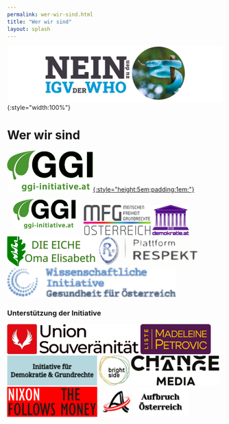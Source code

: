 ```yaml
---
permalink: wer-wir-sind.html
title: "Wer wir sind"
layout: splash
---
```


![Nein zu den IGV der WHO](/assets/images/neinzuigv-logo.png){:style="width:100%"}

# Wer wir sind

[![GGI](/assets/images/2025-10-05-GGI-Logo.svg){:style="height:5em;padding:1em;"}](https://ggi-initiative.at/)
<a href="https://ggi-initiative.at/"><img src="/assets/images/2025-10-05-GGI-Logo.svg" style="height:5em;padding:1em;"></a>
<a href="https://www.mfg-oe.at/"><img src="/assets/images/2025-10-05-MFG-Logo.svg" style="height:5em"></a>
<a href="https://demokratie.at/"><img src="/assets/images/2025-10-06-demokratie-logo.svg" style="height:5em"></a>
<a href="https://www.die-eiche.at/"><img src="/assets/images/2025-10-06-Eiche-Logo.svg" style="height:5em"></a>
<a href="https://respekt.plus/"><img src="/assets/images/2025-10-05-Respekt-Logo.svg" style="height:5em"></a>
<a href="https://www.gesundheit-oesterreich.at/"><img src="/assets/images/2025-10-05-Gesundheit-Logo.svg" style="height:5em"></a>

### Unterstützung der Initiative

<a href="https://souveraenitaet.org"><img src="/assets/images/2025-10-05-Souveraenitaet-Logo.svg" style="height:5em"></a>
<a href="https://liste-petrovic.at/"><img src="/assets/images/2025-10-05-LMP-Logo.svg" style="height:5em"></a>
<a href="https://demokratieundgrundrechte.org/"><img src="/assets/images/2025-10-12-demokratie-grundrechte-logo.svg" style="height:5em"></a>
<a href="https://www.brightside.at/"><img src="/assets/images/2025-10-05-Brightside-Logo.svg" style="height:5em"></a>
<a href="https://changemedia.club/"><img src="/assets/images/2025-10-05-Changemedia-Logo.svg" style="height:5em"></a>
<a href="https://www.nixonfollowsthemoney.com/"><img src="/assets/images/2025-10-12-nixon-logo.svg" style="height:5em"></a>
<a href="https://aufbruchoesterreich.at/"><img src="/assets/images/2025-10-12-Aufbruch.svg" style="height:5em"></a>
